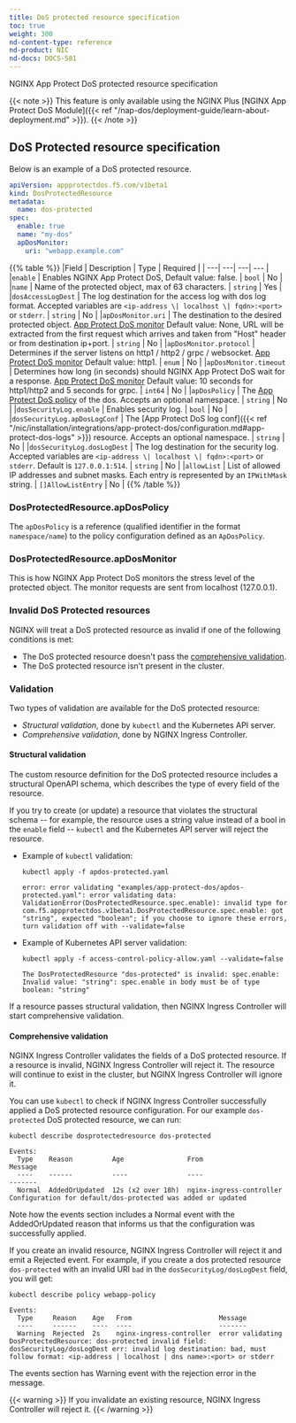 ```yaml
---
title: DoS protected resource specification
toc: true
weight: 300
nd-content-type: reference
nd-product: NIC
nd-docs: DOCS-581
---
```


NGINX App Protect DoS protected resource specification

{{< note >}} This feature is only available using the NGINX Plus [NGINX App Protect DoS Module]({{< ref "/nap-dos/deployment-guide/learn-about-deployment.md" >}}). {{< /note >}}

## DoS Protected resource specification

Below is an example of a DoS protected resource.

```yaml
apiVersion: appprotectdos.f5.com/v1beta1
kind: DosProtectedResource
metadata:
  name: dos-protected
spec:
  enable: true
  name: "my-dos"
  apDosMonitor:
    uri: "webapp.example.com"
```

{{% table %}}
|Field | Description | Type | Required |
| ---| ---| ---| --- |
|``enable`` | Enables NGINX App Protect DoS, Default value: false. | ``bool`` | No |
|``name`` | Name of the protected object, max of 63 characters. | ``string`` | Yes |
|``dosAccessLogDest`` | The log destination for the access log with dos log format. Accepted variables are ``<ip-address \| localhost \| fqdn>:<port>`` or ``stderr``. | ``string`` | No |
|``apDosMonitor.uri`` | The destination to the desired protected object. [App Protect DoS monitor](#dosprotectedresourceapdosmonitor) Default value: None, URL will be extracted from the first request which arrives and taken from "Host" header or from destination ip+port. | ``string`` | No |
|``apDosMonitor.protocol`` | Determines if the server listens on http1 / http2 / grpc / websocket. [App Protect DoS monitor](#dosprotectedresourceapdosmonitor) Default value: http1. | ``enum`` | No |
|``apDosMonitor.timeout`` | Determines how long (in seconds) should NGINX App Protect DoS wait for a response. [App Protect DoS monitor](#dosprotectedresourceapdosmonitor) Default value: 10 seconds for http1/http2 and 5 seconds for grpc. | ``int64`` | No |
|``apDosPolicy`` | The [App Protect DoS policy](#dosprotectedresourceapdospolicy) of the dos. Accepts an optional namespace. | ``string`` | No |
|``dosSecurityLog.enable`` | Enables security log. | ``bool`` | No |
|``dosSecurityLog.apDosLogConf`` | The [App Protect DoS log conf]({{< ref "/nic/installation/integrations/app-protect-dos/configuration.md#app-protect-dos-logs" >}}) resource. Accepts an optional namespace. | ``string`` | No |
|``dosSecurityLog.dosLogDest`` | The log destination for the security log. Accepted variables are ``<ip-address \| localhost \| fqdn>:<port>`` or ``stderr``. Default is ``127.0.0.1:514``. | ``string`` | No |
|``allowList`` | List of allowed IP addresses and subnet masks. Each entry is represented by an `IPWithMask` string. | ``[]AllowListEntry`` | No |
{{% /table %}}

### DosProtectedResource.apDosPolicy

The `apDosPolicy` is a reference (qualified identifier in the format `namespace/name`) to the policy configuration defined as an `ApDosPolicy`.

### DosProtectedResource.apDosMonitor

This is how NGINX App Protect DoS monitors the stress level of the protected object. The monitor requests are sent from localhost (127.0.0.1).

### Invalid DoS Protected resources

NGINX will treat a DoS protected resource as invalid if one of the following conditions is met:

- The DoS protected resource doesn't pass the [comprehensive validation](#comprehensive-validation).
- The DoS protected resource isn't present in the cluster.

### Validation

Two types of validation are available for the DoS protected resource:

- *Structural validation*, done by `kubectl` and the Kubernetes API server.
- *Comprehensive validation*, done by NGINX Ingress Controller.

#### Structural validation

The custom resource definition for the DoS protected resource includes a structural OpenAPI schema, which describes the type of every field of the resource.

If you try to create (or update) a resource that violates the structural schema -- for example, the resource uses a string value instead of a bool in the `enable` field -- `kubectl` and the Kubernetes API server will reject the resource.

- Example of `kubectl` validation:

    ```shell
    kubectl apply -f apdos-protected.yaml
    ```
    ```shell
    error: error validating "examples/app-protect-dos/apdos-protected.yaml": error validating data: ValidationError(DosProtectedResource.spec.enable): invalid type for com.f5.appprotectdos.v1beta1.DosProtectedResource.spec.enable: got "string", expected "boolean"; if you choose to ignore these errors, turn validation off with --validate=false
    ```

- Example of Kubernetes API server validation:

    ```shell
    kubectl apply -f access-control-policy-allow.yaml --validate=false
    ```
    ```shell
    The DosProtectedResource "dos-protected" is invalid: spec.enable: Invalid value: "string": spec.enable in body must be of type boolean: "string"
    ```

If a resource passes structural validation, then NGINX Ingress Controller will start comprehensive validation.

#### Comprehensive validation

NGINX Ingress Controller validates the fields of a DoS protected resource. If a resource is invalid, NGINX Ingress Controller will reject it. The resource will continue to exist in the cluster, but NGINX Ingress Controller will ignore it.

You can use `kubectl` to check if NGINX Ingress Controller successfully applied a DoS protected resource configuration. For our example `dos-protected` DoS protected resource, we can run:

```shell
kubectl describe dosprotectedresource dos-protected
```
```shell
Events:
  Type    Reason          Age                From                      Message
  ----    ------          ----               ----                      -------
  Normal  AddedOrUpdated  12s (x2 over 18h)  nginx-ingress-controller  Configuration for default/dos-protected was added or updated
```

Note how the events section includes a Normal event with the AddedOrUpdated reason that informs us that the configuration was successfully applied.

If you create an invalid resource, NGINX Ingress Controller will reject it and emit a Rejected event. For example, if you create a dos protected resource `dos-protected` with an invalid URI `bad` in the `dosSecurityLog/dosLogDest` field, you will get:

```shell
kubectl describe policy webapp-policy
```
```shell
Events:
  Type     Reason    Age   From                      Message
  ----     ------    ----  ----                      -------
  Warning  Rejected  2s    nginx-ingress-controller  error validating DosProtectedResource: dos-protected invalid field: dosSecurityLog/dosLogDest err: invalid log destination: bad, must follow format: <ip-address | localhost | dns name>:<port> or stderr
```

The events section has Warning event with the rejection error in the message.

{{< warning >}} If you invalidate an existing resource, NGINX Ingress Controller will reject it. {{< /warning >}}
